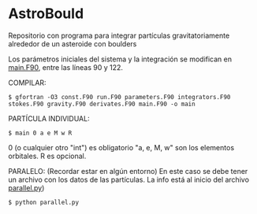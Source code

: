 # AstroBould
Repositorio con programa para integrar partículas gravitatoriamente alrededor de un asteroide con boulders

Los parámetros iniciales del sistema y la integración se modifican en [main.F90](./main.F90#L90#L122), entre las líneas 90 y 122.

COMPILAR:
``` console
$ gfortran -O3 const.F90 run.F90 parameters.F90 integrators.F90 stokes.F90 gravity.F90 derivates.F90 main.F90 -o main
```

PARTÍCULA INDIVIDUAL: 
``` console
$ main 0 a e M w R
```
0 (o cualquier otro "int") es obligatorio
"a, e, M, w" son los elementos orbitales.
R es opcional.

PARALELO: (Recordar estar en algún entorno)
En este caso se debe tener un archivo con los datos de las partículas. La info está al inicio del archivo [parallel.py](./parallel.py#L3#L30))
``` console
$ python parallel.py
```
